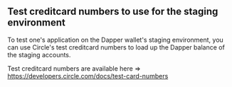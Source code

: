 ## Test creditcard numbers to use for the staging environment

To test one's application on the Dapper wallet's staging environment, you can use Circle's test creditcard numbers to load up the Dapper balance of the staging accounts.

Test creditcard numbers are available here => https://developers.circle.com/docs/test-card-numbers
